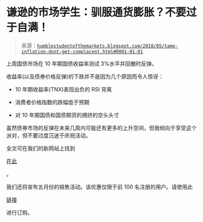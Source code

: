 <!--yml

类别：未分类

日期：2024-05-18 02:41:41

-->

# 谦逊的市场学生：驯服通货膨胀？不要过于自满！

> 来源：[`humblestudentofthemarkets.blogspot.com/2018/05/tame-inflation-dont-get-complacent.html#0001-01-01`](https://humblestudentofthemarkets.blogspot.com/2018/05/tame-inflation-dont-get-complacent.html#0001-01-01)

上周国债市场在 10 年期国债收益率测试 3%水平并回撤时反弹。

收益率(以及债券价格反弹)的下跌并不是因为几个原因而令人惊讶：

+   10 年期收益率(TNX)表现出负的 RSI 背离

+   消费者价格指数的跌幅低于预期

+   对 10 年期国债和国债期货的拥挤的空头头寸

虽然债券市场的反弹在未来几周内可能还有更多的上升空间，但我倾向于享受这个派对，但不要过度沉迷于庆祝活动。

全文可在我们的新网站上找到

[在此](https://humblestudentofthemarkets.com/2018/05/14/tame-inflation-dont-get-too-complacent/)

。

我们还将宣布五月份的销售活动。该优惠仅限于前 100 名注册的用户。请使用此

[链接](https://humblestudentofthemarkets.com/product/annual-subscription/)

进行订购。
